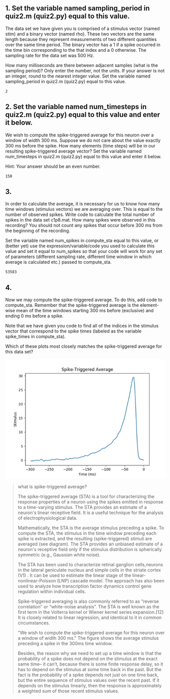 ## 1. Set the variable named sampling_period in quiz2.m (quiz2.py) equal to this value.
The data set we have given you is comprised of a stimulus vector (named stim) and a binary vector (named rho). 
These two vectors are the same length because they represent measurements of two different quantities over the same time period. 
The binary vector has a 1 if a spike occurred in the time bin corresponding to the that index and a 0 otherwise. 
The sampling rate for the data set was 500 Hz.

How many milliseconds are there between adjacent samples (what is the sampling period)? Only enter the number, not the units. 
If your answer is not an integer, round to the nearest integer value. 
Set the variable named sampling_period in quiz2.m (quiz2.py) equal to this value.

```
2
```

## 2. Set the variable named num_timesteps in quiz2.m (quiz2.py) equal to this value and enter it below.
We wish to compute the spike-triggered average for this neuron over a window of width 300 ms. 
Suppose we do not care about the value exactly 300 ms before the spike. 
How many elements (time steps) will be in our resulting spike-triggered average vector? 
Set the variable named num_timesteps in quiz2.m (quiz2.py) equal to this value and enter it below.

Hint: Your answer should be an even number.

```
150
```

## 3.
In order to calculate the average, it is necessary for us to know how many time windows (stimulus vectors) we are averaging over. This is equal to the number of observed spikes. Write code to calculate the total number of spikes in the data set c1p8.mat. 
How many spikes were observed in this recording? 
You should not count any spikes that occur before 300 ms from the beginning of the recording.

Set the variable named num_spikes in compute_sta equal to this value, 
or (better yet) use the expression/variable/code you used to calculate this value and set it equal to num_spikes so that your code will work for any set of parameters (different sampling rate, different time window in which average is calculated etc.) passed to compute_sta.

```
53583
```

## 4.
Now we may compute the spike-triggered average. 
To do this, add code to compute_sta. 
Remember that the spike-triggered average is the element-wise mean of the time windows starting 300 ms before (exclusive) and ending 0 ms before a spike. 

Note that we have given you code to find all of the indices in the stimulus vector that correspond to the spike times (labeled as the variable spike_times in compute_sta).

Which of these plots most closely matches the spike-triggered average for this data set?

![](Programming/solutions/Python/spike.jpg)

> what is spike-triggered average?
> 
> The spike-triggered average (STA) is a tool for characterizing the response properties of a neuron using the spikes emitted in response to a time-varying stimulus. The STA provides an estimate of a neuron's linear receptive field. It is a useful technique for the analysis of electrophysiological data.
> 
> Mathematically, the STA is the average stimulus preceding a spike. To compute the STA, the stimulus in the time window preceding each spike is extracted, and the resulting (spike-triggered) stimuli are averaged (see diagram). The STA provides an unbiased estimate of a neuron's receptive field only if the stimulus distribution is spherically symmetric (e.g., Gaussian white noise).
> 
> The STA has been used to characterize retinal ganglion cells,neurons in the lateral geniculate nucleus and simple cells in the striate cortex (V1) . It can be used to estimate the linear stage of the linear-nonlinear-Poisson (LNP) cascade model. The approach has also been used to analyze how transcription factor dynamics control gene regulation within individual cells.
> 
> Spike-triggered averaging is also commonly referred to as “reverse correlation″ or “white-noise analysis”. The STA is well known as the first term in the Volterra kernel or Wiener kernel series expansion.[12] It is closely related to linear regression, and identical to it in common circumstances.
> 
> "We wish to compute the spike-triggered average for this neuron over a window of width 300 ms." The figure shows the average stimulus preceding a spike in the 300ms time window.
> 
> Besides, the reason why we need to set up a time window is that the probability of a spike does not depend on the stimulus at the exact same time– it can’t, because there is some finite response delay, so it has to depend on the stimulus at some time back in the past. But the fact is the probability of a spike depends not just on one time back, but the entire sequence of stimulus values over the recent past. If it depends on the stimulus linearly, then the response is approximately a weighted sum of those recent stimulus values. 
